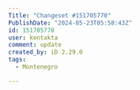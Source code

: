 ```yaml
---
Title: "Changeset #151705770"
PublishDate: "2024-05-23T05:58:43Z"
id: 151705770
user: kentakta
comment: update
created_by: iD 2.29.0
tags:
  - Montenegro

---
```

